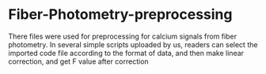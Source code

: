 # Fiber-Photometry-preprocessing
There files were used for preprocessing for calcium signals from fiber photometry.
In several simple scripts uploaded by us, readers can select the imported code file according to the format of data, and then make linear correction, and get F value after correction
